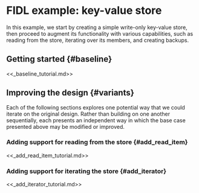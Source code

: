 # FIDL example: key-value store

In this example, we start by creating a simple write-only key-value store, then
proceed to augment its functionality with various capabilities, such as reading
from the store, iterating over its members, and creating backups.

## Getting started {#baseline}

<<_baseline_tutorial.md>>

## Improving the design {#variants}

Each of the following sections explores one potential way that we could iterate
on the original design. Rather than building on one another sequentially, each
presents an independent way in which the base case presented above may be
modified or improved.

<!-- DO_NOT_REMOVE_COMMENT (Why? See: /tools/fidl/scripts/canonical_example/README.md) -->

### Adding support for reading from the store {#add_read_item}

<<_add_read_item_tutorial.md>>

### Adding support for iterating the store {#add_iterator}

<<_add_iterator_tutorial.md>>

<!-- /DO_NOT_REMOVE_COMMENT (Why? See: /tools/fidl/scripts/canonical_example/README.md) -->
